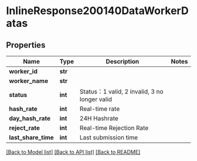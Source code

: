 # InlineResponse200140DataWorkerDatas

## Properties
Name | Type | Description | Notes
------------ | ------------- | ------------- | -------------
**worker_id** | **str** |  | 
**worker_name** | **str** |  | 
**status** | **int** | Status：1 valid, 2 invalid, 3 no longer valid | 
**hash_rate** | **int** | Real-time rate | 
**day_hash_rate** | **int** | 24H Hashrate | 
**reject_rate** | **int** | Real-time Rejection Rate | 
**last_share_time** | **int** | Last submission time | 

[[Back to Model list]](../README.md#documentation-for-models) [[Back to API list]](../README.md#documentation-for-api-endpoints) [[Back to README]](../README.md)

